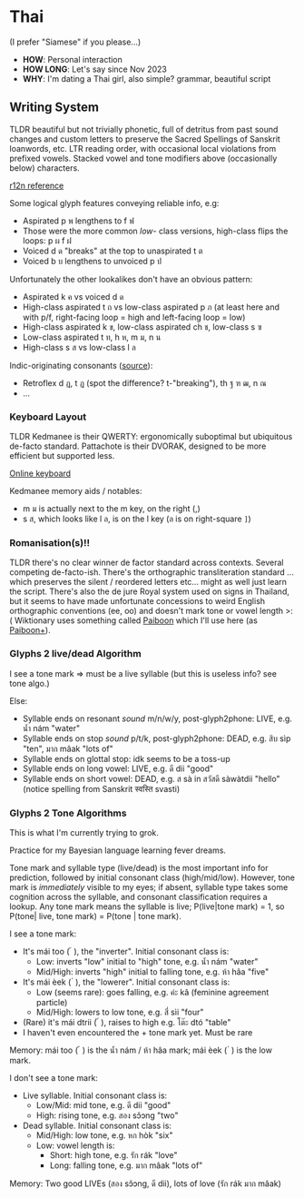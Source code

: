 Thai
====

(I prefer "Siamese" if you please...)

* **HOW**: Personal interaction
* **HOW LONG**: Let's say since Nov 2023
* **WHY**: I'm dating a Thai girl, also simple? grammar, beautiful script

## Writing System

TLDR beautiful but not trivially phonetic, full of detritus from past sound changes and custom letters to preserve the Sacred Spellings of Sanskrit loanwords, etc. LTR reading order, with occasional local violations from prefixed vowels. Stacked vowel and tone modifiers above (occasionally below) characters.

[r12n reference](https://r12a.github.io/scripts/thai/th.html)

Some logical glyph features conveying reliable info, e.g:

- Aspirated p พ lengthens to f ฟ
- Those were the more common *low-* class versions, high-class flips the loops: p ผ f ฝ
- Voiced d ด "breaks" at the top to unaspirated t ต
- Voiced b บ lengthens to unvoiced p ป

Unfortunately the other lookalikes don't have an obvious pattern:

- Aspirated k ค vs voiced d ด
- High-class aspirated t ถ vs low-class aspirated p ภ (at least here and with p/f, right-facing loop = high and left-facing loop = low)
- High-class aspirated k ข, low-class aspirated ch ช, low-class s ฃ
- Low-class aspirated t ท, h ห, m ม, n น
- High-class s ส vs low-class l ล

Indic-originating consonants ([source](https://en.wikipedia.org/wiki/Thai_spelling_reform_of_1942)):

- Retroflex d ฎ, t ฏ (spot the difference? t-"breaking"), th ฐ ฑ ฒ, n ณ
- ...

### Keyboard Layout

TLDR Kedmanee is their QWERTY: ergonomically suboptimal but ubiquitous de-facto standard. Pattachote is their DVORAK, designed to be more efficient but supported less.

[Online keyboard](https://www.branah.com/thai)

Kedmanee memory aids / notables:

- m ม is actually next to the m key, on the right (,)
- s ส, which looks like l ล, is on the l key (ล is on right-square `]`)

### Romanisation(s)!!

TLDR there's no clear winner de factor standard across contexts. Several competing de-facto-ish. There's the orthographic transliteration standard ... which preserves the silent / reordered letters etc... might as well just learn the script. There's also the de jure Royal system used on signs in Thailand, but it seems to have made unfortunate concessions to weird English orthographic conventions (ee, oo) and doesn't mark tone or vowel length >:( Wiktionary uses something called [Paiboon](https://en.wiktionary.org/wiki/Wiktionary:Thai_romanization) which I'll use here (as [Paiboon+](https://slice-of-thai.com/pronunciation-guides/#paiboonplus)).

### Glyphs 2 live/dead Algorithm

I see a tone mark => must be a live syllable (but this is useless info? see tone algo.)

Else:

- Syllable ends on resonant *sound* m/n/w/y, post-glyph2phone: LIVE, e.g. น้ำ nám "water"
- Syllable ends on stop *sound* p/t/k, post-glyph2phone: DEAD, e.g. สิบ sìp "ten", มาก mâak "lots of"
- Syllable ends on glottal stop: idk seems to be a toss-up
- Syllable ends on long vowel: LIVE, e.g. ดี dii "good"
- Syllable ends on short vowel: DEAD, e.g. ส sà in สวัสดี sàwàtdii "hello" (notice spelling from Sanskrit स्वस्ति svasti)

### Glyphs 2 Tone Algorithms

This is what I'm currently trying to grok.

Practice for my Bayesian language learning fever dreams.

Tone mark and syllable type (live/dead) is the most important info for prediction, followed by initial consonant class (high/mid/low). However, tone mark is *immediately* visible to my eyes; if absent, syllable type takes some cognition across the syllable, and consonant classification requires a lookup. Any tone mark means the syllable is live; P(live|tone mark) = 1, so P(tone| live, tone mark) = P(tone | tone mark).

I see a tone mark:

- It's mái too (  ้ ), the "inverter". Initial consonant class is:
  + Low: inverts "low" initial to "high" tone, e.g. น้ำ nám "water"
  + Mid/High: inverts "high" initial to falling tone, e.g. ห้า hâa "five"
- It's mái èek (  ่ ), the "lowerer". Initial consonant class is:
  + Low (seems rare): goes falling, e.g. ค่ะ kâ (feminine agreement particle)
  + Mid/High: lowers to low tone, e.g. สี่ sìi "four"
- (Rare) it's mái dtrii (  ๊ ), raises to high e.g. โต๊ะ dtó "table"
- I haven't even encountered the + tone mark yet. Must be rare

Memory: mái too (  ้ ) is the น้ำ nám / ห้า hâa mark; mái èek (  ่ ) is the low mark.

I don't see a tone mark:

- Live syllable. Initial consonant class is:
  + Low/Mid: mid tone, e.g. ดี dii "good"
  + High: rising tone, e.g. สอง sɔ̌ɔng "two"
- Dead syllable. Initial consonant class is:
  + Mid/High: low tone, e.g. หก hòk "six"
  + Low: vowel length is:
    - Short: high tone, e.g. รัก rák "love"
    - Long: falling tone, e.g. มาก mâak "lots of"

Memory: Two good LIVEs (สอง sɔ̌ɔng, ดี dii), lots of love (รัก rák มาก mâak)
